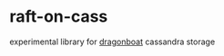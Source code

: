 # raft-on-cass
experimental library for [dragonboat](https://github.com/lni/dragonboat) cassandra storage
